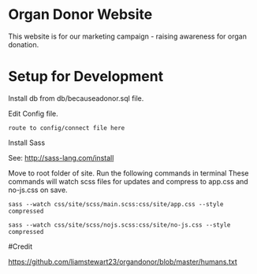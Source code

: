 # Organ Donor Website

This website is for our marketing campaign - raising awareness for organ donation.

# Setup for Development

Install db from db/becauseadonor.sql file.

Edit Config file.

```
route to config/connect file here
```
Install Sass

See: http://sass-lang.com/install

Move to root folder of site.
Run the following commands in terminal
These commands will watch scss files for updates and compress to app.css and no-js.css on save.

```
sass --watch css/site/scss/main.scss:css/site/app.css --style compressed
```

```
sass --watch css/site/scss/nojs.scss:css/site/no-js.css --style compressed
```

#Credit

https://github.com/liamstewart23/organdonor/blob/master/humans.txt